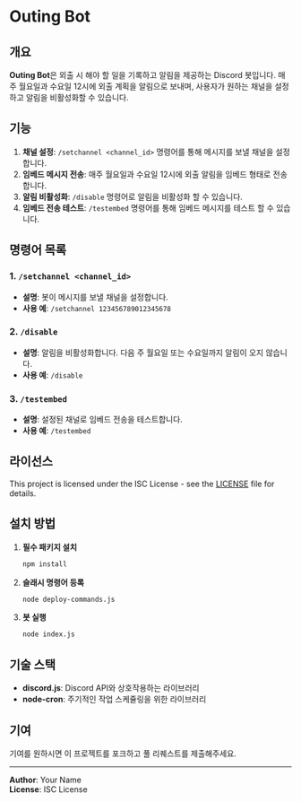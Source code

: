 # Outing Bot

## 개요
**Outing Bot**은 외출 시 해야 할 일을 기록하고 알림을 제공하는 Discord 봇입니다. 매주 월요일과 수요일 12시에 외출 계획을 알림으로 보내며, 사용자가 원하는 채널을 설정하고 알림을 비활성화할 수 있습니다.

## 기능
1. **채널 설정**: `/setchannel <channel_id>` 명령어를 통해 메시지를 보낼 채널을 설정합니다.
2. **임베드 메시지 전송**: 매주 월요일과 수요일 12시에 외출 알림을 임베드 형태로 전송합니다.
3. **알림 비활성화**: `/disable` 명령어로 알림을 비활성화 할 수 있습니다.
4. **임베드 전송 테스트**: `/testembed` 명령어를 통해 임베드 메시지를 테스트 할 수 있습니다.

## 명령어 목록

### 1. `/setchannel <channel_id>`
- **설명**: 봇이 메시지를 보낼 채널을 설정합니다.
- **사용 예**: `/setchannel 123456789012345678`

### 2. `/disable`
- **설명**: 알림을 비활성화합니다. 다음 주 월요일 또는 수요일까지 알림이 오지 않습니다.
- **사용 예**: `/disable`

### 3. `/testembed`
- **설명**: 설정된 채널로 임베드 전송을 테스트합니다.
- **사용 예**: `/testembed`

## 라이선스

This project is licensed under the ISC License - see the [LICENSE](LICENSE) file for details.

## 설치 방법

1. **필수 패키지 설치**
   ```bash
   npm install
   ```

2. **슬래시 명령어 등록**
   ```bash
   node deploy-commands.js
   ```

3. **봇 실행**
   ```bash
   node index.js
   ```

## 기술 스택
- **discord.js**: Discord API와 상호작용하는 라이브러리
- **node-cron**: 주기적인 작업 스케쥴링을 위한 라이브러리

## 기여
기여를 원하시면 이 프로젝트를 포크하고 풀 리퀘스트를 제출해주세요.

---

**Author**: Your Name  
**License**: ISC License